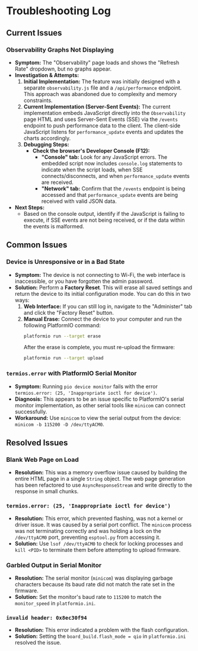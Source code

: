 # Troubleshooting Log

## Current Issues

### Observability Graphs Not Displaying
- **Symptom:** The "Observability" page loads and shows the "Refresh Rate" dropdown, but no graphs appear.
- **Investigation & Attempts:**
    1.  **Initial Implementation:** The feature was initially designed with a separate `observability.js` file and a `/api/performance` endpoint. This approach was abandoned due to complexity and memory constraints.
    2.  **Current Implementation (Server-Sent Events):** The current implementation embeds JavaScript directly into the `Observability` page HTML and uses Server-Sent Events (SSE) via the `/events` endpoint to push performance data to the client. The client-side JavaScript listens for `performance_update` events and updates the charts accordingly.
    3.  **Debugging Steps:**
        -   **Check the browser's Developer Console (F12):**
            -   **"Console" tab:** Look for any JavaScript errors. The embedded script now includes `console.log` statements to indicate when the script loads, when SSE connects/disconnects, and when `performance_update` events are received.
            -   **"Network" tab:** Confirm that the `/events` endpoint is being accessed and that `performance_update` events are being received with valid JSON data.
- **Next Steps:**
    -   Based on the console output, identify if the JavaScript is failing to execute, if SSE events are not being received, or if the data within the events is malformed.

## Common Issues

### Device is Unresponsive or in a Bad State
- **Symptom:** The device is not connecting to Wi-Fi, the web interface is inaccessible, or you have forgotten the admin password.
- **Solution:** Perform a **Factory Reset**. This will erase all saved settings and return the device to its initial configuration mode. You can do this in two ways:
    1.  **Web Interface:** If you can still log in, navigate to the "Administer" tab and click the "Factory Reset" button.
    2.  **Manual Erase:** Connect the device to your computer and run the following PlatformIO command:
        ```bash
        platformio run --target erase
        ```
        After the erase is complete, you must re-upload the firmware:
        ```bash
        platformio run --target upload
        ```

### `termios.error` with PlatformIO Serial Monitor
- **Symptom:** Running `pio device monitor` fails with the error `termios.error: (25, 'Inappropriate ioctl for device')`.
- **Diagnosis:** This appears to be an issue specific to PlatformIO's serial monitor implementation, as other serial tools like `minicom` can connect successfully.
- **Workaround:** Use `minicom` to view the serial output from the device: `minicom -b 115200 -D /dev/ttyACM0`.

## Resolved Issues

### Blank Web Page on Load
- **Resolution:** This was a memory overflow issue caused by building the entire HTML page in a single `String` object. The web page generation has been refactored to use `AsyncResponseStream` and write directly to the response in small chunks.

### `termios.error: (25, 'Inappropriate ioctl for device')`
- **Resolution:** This error, which prevented flashing, was not a kernel or driver issue. It was caused by a serial port conflict. The `minicom` process was not terminating correctly and was holding a lock on the `/dev/ttyACM0` port, preventing `esptool.py` from accessing it.
- **Solution:** Use `lsof /dev/ttyACM0` to check for locking processes and `kill <PID>` to terminate them before attempting to upload firmware.

### Garbled Output in Serial Monitor
- **Resolution:** The serial monitor (`minicom`) was displaying garbage characters because its baud rate did not match the rate set in the firmware.
- **Solution:** Set the monitor's baud rate to `115200` to match the `monitor_speed` in `platformio.ini`.

### `invalid header: 0x8ec30f94`
- **Resolution:** This error indicated a problem with the flash configuration.
- **Solution:** Setting the `board_build.flash_mode = qio` in `platformio.ini` resolved the issue.